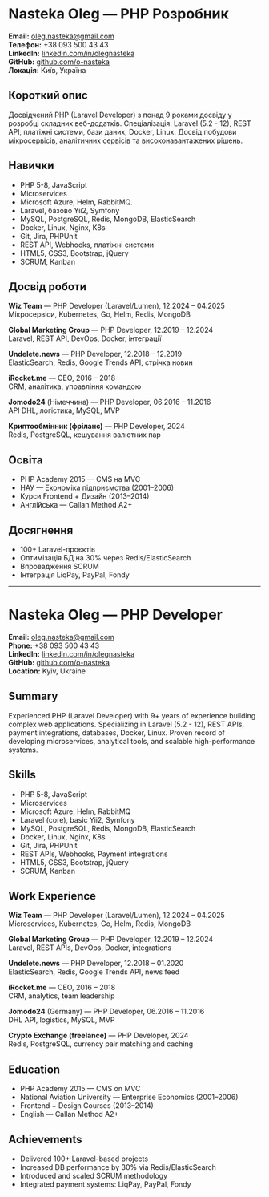 # Nasteka Oleg — PHP Розробник

**Email:** oleg.nasteka@gmail.com  
**Телефон:** +38 093 500 43 43  
**LinkedIn:** [linkedin.com/in/olegnasteka](https://linkedin.com/in/olegnasteka)  
**GitHub:** [github.com/o-nasteka](https://github.com/o-nasteka)  
**Локація:** Київ, Україна

## Короткий опис
Досвідчений PHP (Laravel Developer) з понад 9 роками досвіду у розробці складних веб-додатків. Спеціалізація: Laravel (5.2 - 12), REST API, платіжні системи, бази даних, Docker, Linux. Досвід побудови мікросервісів, аналітичних сервісів та високонавантажених рішень.

## Навички
- PHP 5-8, JavaScript
- Microservices
- Microsoft Azure, Helm, RabbitMQ.
- Laravel, базово Yii2, Symfony
- MySQL, PostgreSQL, Redis, MongoDB, ElasticSearch
- Docker, Linux, Nginx, K8s
- Git, Jira, PHPUnit
- REST API, Webhooks, платіжні системи
- HTML5, CSS3, Bootstrap, jQuery
- SCRUM, Kanban

## Досвід роботи
**Wiz Team** — PHP Developer (Laravel/Lumen), 12.2024 – 04.2025  
Мікросервіси, Kubernetes, Go, Helm, Redis, MongoDB

**Global Marketing Group** — PHP Developer, 12.2019 – 12.2024  
Laravel, REST API, DevOps, Docker, інтеграції

**Undelete.news** — PHP Developer, 12.2018 – 12.2019  
ElasticSearch, Redis, Google Trends API, стрічка новин

**iRocket.me** — CEO, 2016 – 2018  
CRM, аналітика, управління командою

**Jomodo24** (Німеччина) — PHP Developer, 06.2016 – 11.2016  
API DHL, логістика, MySQL, MVP

**Криптообмінник (фріланс)** — PHP Developer, 2024  
Redis, PostgreSQL, кешування валютних пар

## Освіта
- PHP Academy 2015 — CMS на MVC
- НАУ — Економіка підприємства (2001–2006)
- Курси Frontend + Дизайн (2013–2014)
- Англійська — Callan Method A2+

## Досягнення
- 100+ Laravel-проєктів
- Оптимізація БД на 30% через Redis/ElasticSearch
- Впровадження SCRUM
- Інтеграція LiqPay, PayPal, Fondy

---

# Nasteka Oleg — PHP Developer

**Email:** oleg.nasteka@gmail.com  
**Phone:** +38 093 500 43 43  
**LinkedIn:** [linkedin.com/in/olegnasteka](https://linkedin.com/in/olegnasteka)  
**GitHub:** [github.com/o-nasteka](https://github.com/o-nasteka)  
**Location:** Kyiv, Ukraine

## Summary
Experienced PHP (Laravel Developer) with 9+ years of experience building complex web applications. Specializing in Laravel (5.2 - 12), REST APIs, payment integrations, databases, Docker, Linux. Proven record of developing microservices, analytical tools, and scalable high-performance systems.

## Skills
- PHP 5-8, JavaScript
- Microservices
- Microsoft Azure, Helm, RabbitMQ
- Laravel (core), basic Yii2, Symfony
- MySQL, PostgreSQL, Redis, MongoDB, ElasticSearch
- Docker, Linux, Nginx, K8s
- Git, Jira, PHPUnit
- REST APIs, Webhooks, Payment integrations
- HTML5, CSS3, Bootstrap, jQuery
- SCRUM, Kanban

## Work Experience
**Wiz Team** — PHP Developer (Laravel/Lumen), 12.2024 – 04.2025  
Microservices, Kubernetes, Go, Helm, Redis, MongoDB

**Global Marketing Group** — PHP Developer, 12.2019 – 12.2024  
Laravel, REST APIs, DevOps, Docker, integrations

**Undelete.news** — PHP Developer, 12.2018 – 01.2020  
ElasticSearch, Redis, Google Trends API, news feed

**iRocket.me** — CEO, 2016 – 2018  
CRM, analytics, team leadership

**Jomodo24** (Germany) — PHP Developer, 06.2016 – 11.2016  
DHL API, logistics, MySQL, MVP

**Crypto Exchange (freelance)** — PHP Developer, 2024  
Redis, PostgreSQL, currency pair matching and caching

## Education
- PHP Academy 2015 — CMS on MVC
- National Aviation University — Enterprise Economics (2001–2006)
- Frontend + Design Courses (2013–2014)
- English — Callan Method A2+

## Achievements
- Delivered 100+ Laravel-based projects
- Increased DB performance by 30% via Redis/ElasticSearch
- Introduced and scaled SCRUM methodology
- Integrated payment systems: LiqPay, PayPal, Fondy
